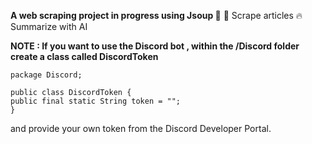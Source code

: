 **A web scraping project in progress using Jsoup 🍵**
💯 Scrape articles
🔥 Summarize with AI


**NOTE : If you want to use the Discord bot , within the /Discord folder create a class called DiscordToken**


```
package Discord;

public class DiscordToken {
public final static String token = "";
}
```

and provide your own token from the Discord Developer Portal.
